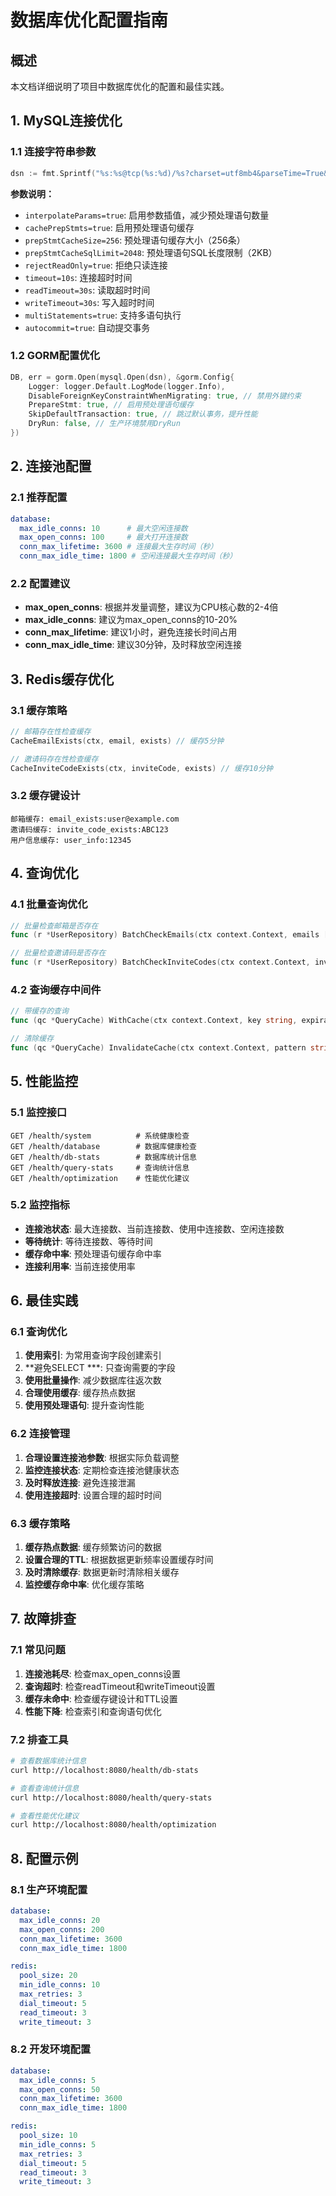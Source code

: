 # 数据库优化配置指南

## 概述

本文档详细说明了项目中数据库优化的配置和最佳实践。

## 1. MySQL连接优化

### 1.1 连接字符串参数

```go
dsn := fmt.Sprintf("%s:%s@tcp(%s:%d)/%s?charset=utf8mb4&parseTime=True&loc=Local&interpolateParams=true&cachePrepStmts=true&prepStmtCacheSize=256&prepStmtCacheSqlLimit=2048&rejectReadOnly=true&timeout=10s&readTimeout=30s&writeTimeout=30s&multiStatements=true&autocommit=true")
```

**参数说明：**
- `interpolateParams=true`: 启用参数插值，减少预处理语句数量
- `cachePrepStmts=true`: 启用预处理语句缓存
- `prepStmtCacheSize=256`: 预处理语句缓存大小（256条）
- `prepStmtCacheSqlLimit=2048`: 预处理语句SQL长度限制（2KB）
- `rejectReadOnly=true`: 拒绝只读连接
- `timeout=10s`: 连接超时时间
- `readTimeout=30s`: 读取超时时间
- `writeTimeout=30s`: 写入超时时间
- `multiStatements=true`: 支持多语句执行
- `autocommit=true`: 自动提交事务

### 1.2 GORM配置优化

```go
DB, err = gorm.Open(mysql.Open(dsn), &gorm.Config{
    Logger: logger.Default.LogMode(logger.Info),
    DisableForeignKeyConstraintWhenMigrating: true, // 禁用外键约束
    PrepareStmt: true, // 启用预处理语句缓存
    SkipDefaultTransaction: true, // 跳过默认事务，提升性能
    DryRun: false, // 生产环境禁用DryRun
})
```

## 2. 连接池配置

### 2.1 推荐配置

```yaml
database:
  max_idle_conns: 10      # 最大空闲连接数
  max_open_conns: 100     # 最大打开连接数
  conn_max_lifetime: 3600 # 连接最大生存时间（秒）
  conn_max_idle_time: 1800 # 空闲连接最大生存时间（秒）
```

### 2.2 配置建议

- **max_open_conns**: 根据并发量调整，建议为CPU核心数的2-4倍
- **max_idle_conns**: 建议为max_open_conns的10-20%
- **conn_max_lifetime**: 建议1小时，避免连接长时间占用
- **conn_max_idle_time**: 建议30分钟，及时释放空闲连接

## 3. Redis缓存优化

### 3.1 缓存策略

```go
// 邮箱存在性检查缓存
CacheEmailExists(ctx, email, exists) // 缓存5分钟

// 邀请码存在性检查缓存
CacheInviteCodeExists(ctx, inviteCode, exists) // 缓存10分钟
```

### 3.2 缓存键设计

```
邮箱缓存: email_exists:user@example.com
邀请码缓存: invite_code_exists:ABC123
用户信息缓存: user_info:12345
```

## 4. 查询优化

### 4.1 批量查询优化

```go
// 批量检查邮箱是否存在
func (r *UserRepository) BatchCheckEmails(ctx context.Context, emails []string) (map[string]bool, error)

// 批量检查邀请码是否存在
func (r *UserRepository) BatchCheckInviteCodes(ctx context.Context, inviteCodes []string) (map[string]bool, error)
```

### 4.2 查询缓存中间件

```go
// 带缓存的查询
func (qc *QueryCache) WithCache(ctx context.Context, key string, expiration time.Duration, fn func() (interface{}, error)) (interface{}, error)

// 清除缓存
func (qc *QueryCache) InvalidateCache(ctx context.Context, pattern string) error
```

## 5. 性能监控

### 5.1 监控接口

```
GET /health/system          # 系统健康检查
GET /health/database        # 数据库健康检查
GET /health/db-stats        # 数据库统计信息
GET /health/query-stats     # 查询统计信息
GET /health/optimization    # 性能优化建议
```

### 5.2 监控指标

- **连接池状态**: 最大连接数、当前连接数、使用中连接数、空闲连接数
- **等待统计**: 等待连接数、等待时间
- **缓存命中率**: 预处理语句缓存命中率
- **连接利用率**: 当前连接使用率

## 6. 最佳实践

### 6.1 查询优化

1. **使用索引**: 为常用查询字段创建索引
2. **避免SELECT ***: 只查询需要的字段
3. **使用批量操作**: 减少数据库往返次数
4. **合理使用缓存**: 缓存热点数据
5. **使用预处理语句**: 提升查询性能

### 6.2 连接管理

1. **合理设置连接池参数**: 根据实际负载调整
2. **监控连接状态**: 定期检查连接池健康状态
3. **及时释放连接**: 避免连接泄漏
4. **使用连接超时**: 设置合理的超时时间

### 6.3 缓存策略

1. **缓存热点数据**: 缓存频繁访问的数据
2. **设置合理的TTL**: 根据数据更新频率设置缓存时间
3. **及时清除缓存**: 数据更新时清除相关缓存
4. **监控缓存命中率**: 优化缓存策略

## 7. 故障排查

### 7.1 常见问题

1. **连接池耗尽**: 检查max_open_conns设置
2. **查询超时**: 检查readTimeout和writeTimeout设置
3. **缓存未命中**: 检查缓存键设计和TTL设置
4. **性能下降**: 检查索引和查询语句优化

### 7.2 排查工具

```bash
# 查看数据库统计信息
curl http://localhost:8080/health/db-stats

# 查看查询统计信息
curl http://localhost:8080/health/query-stats

# 查看性能优化建议
curl http://localhost:8080/health/optimization
```

## 8. 配置示例

### 8.1 生产环境配置

```yaml
database:
  max_idle_conns: 20
  max_open_conns: 200
  conn_max_lifetime: 3600
  conn_max_idle_time: 1800

redis:
  pool_size: 20
  min_idle_conns: 10
  max_retries: 3
  dial_timeout: 5
  read_timeout: 3
  write_timeout: 3
```

### 8.2 开发环境配置

```yaml
database:
  max_idle_conns: 5
  max_open_conns: 50
  conn_max_lifetime: 3600
  conn_max_idle_time: 1800

redis:
  pool_size: 10
  min_idle_conns: 5
  max_retries: 3
  dial_timeout: 5
  read_timeout: 3
  write_timeout: 3
``` 